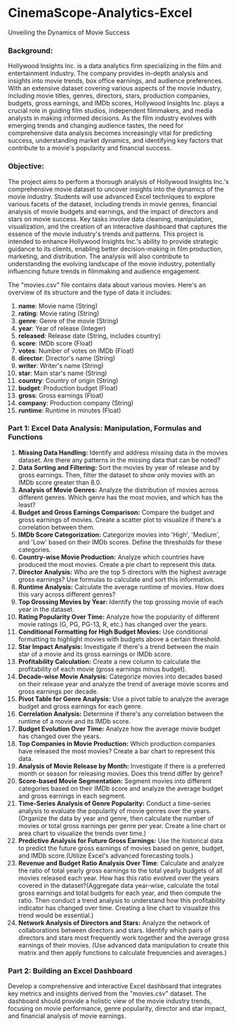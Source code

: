 # CinemaScope-Analytics-Excel
Unveiling the Dynamics of Movie Success

### **Background:**

Hollywood Insights Inc. is a data analytics firm specializing in the film and entertainment industry. The company provides in-depth analysis and insights into movie trends, box office earnings, and audience preferences. With an extensive dataset covering various aspects of the movie industry, including movie titles, genres, directors, stars, production companies, budgets, gross earnings, and IMDb scores, Hollywood Insights Inc. plays a crucial role in guiding film studios, independent filmmakers, and media analysts in making informed decisions. As the film industry evolves with emerging trends and changing audience tastes, the need for comprehensive data analysis becomes increasingly vital for predicting success, understanding market dynamics, and identifying key factors that contribute to a movie's popularity and financial success.

### **Objective:**

The project aims to perform a thorough analysis of Hollywood Insights Inc.'s comprehensive movie dataset to uncover insights into the dynamics of the movie industry. Students will use advanced Excel techniques to explore various facets of the dataset, including trends in movie genres, financial analysis of movie budgets and earnings, and the impact of directors and stars on movie success. Key tasks involve data cleaning, manipulation, visualization, and the creation of an interactive dashboard that captures the essence of the movie industry's trends and patterns. This project is intended to enhance Hollywood Insights Inc.'s ability to provide strategic guidance to its clients, enabling better decision-making in film production, marketing, and distribution. The analysis will also contribute to understanding the evolving landscape of the movie industry, potentially influencing future trends in filmmaking and audience engagement.

The "movies.csv" file contains data about various movies. Here's an overview of its structure and the type of data it includes:

1. **name**: Movie name (String)
2. **rating**: Movie rating (String)
3. **genre**: Genre of the movie (String)
4. **year**: Year of release (Integer)
5. **released**: Release date (String, includes country)
6. **score**: IMDb score (Float)
7. **votes**: Number of votes on IMDb (Float)
8. **director**: Director's name (String)
9. **writer**: Writer's name (String)
10. **star**: Main star's name (String)
11. **country**: Country of origin (String)
12. **budget**: Production budget (Float)
13. **gross**: Gross earnings (Float)
14. **company**: Production company (String)
15. **runtime**: Runtime in minutes (Float)

### **Part 1: Excel Data Analysis: Manipulation, Formulas and Functions**

1. **Missing Data Handling:** Identify and address missing data in the movies dataset. Are there any patterns in the missing data that can be noted?
2. **Data Sorting and Filtering:** Sort the movies by year of release and by gross earnings. Then, filter the dataset to show only movies with an IMDb score greater than 8.0.
3. **Analysis of Movie Genres:** Analyze the distribution of movies across different genres. Which genre has the most movies, and which has the least?
4. **Budget and Gross Earnings Comparison:** Compare the budget and gross earnings of movies. Create a scatter plot to visualize if there's a correlation between them.
5. **IMDb Score Categorization:** Categorize movies into 'High', 'Medium', and 'Low' based on their IMDb scores. Define the thresholds for these categories.
6. **Country-wise Movie Production:** Analyze which countries have produced the most movies. Create a pie chart to represent this data.
7. **Director Analysis:** Who are the top 5 directors with the highest average gross earnings? Use formulas to calculate and sort this information.
8. **Runtime Analysis:** Calculate the average runtime of movies. How does this vary across different genres?
9. **Top Grossing Movies by Year:** Identify the top grossing movie of each year in the dataset.
10. **Rating Popularity Over Time:** Analyze how the popularity of different movie ratings (G, PG, PG-13, R, etc.) has changed over the years.
11. **Conditional Formatting for High Budget Movies:** Use conditional formatting to highlight movies with budgets above a certain threshold.
12. **Star Impact Analysis:** Investigate if there's a trend between the main star of a movie and its gross earnings or IMDb score.
13. **Profitability Calculation:** Create a new column to calculate the profitability of each movie (gross earnings minus budget).
14. **Decade-wise Movie Analysis:** Categorize movies into decades based on their release year and analyze the trend of average movie scores and gross earnings per decade.
15. **Pivot Table for Genre Analysis:** Use a pivot table to analyze the average budget and gross earnings for each genre.
16. **Correlation Analysis:** Determine if there's any correlation between the runtime of a movie and its IMDb score.
17. **Budget Evolution Over Time:** Analyze how the average movie budget has changed over the years.
18. **Top Companies in Movie Production:** Which production companies have released the most movies? Create a bar chart to represent this data.
19. **Analysis of Movie Release by Month:** Investigate if there is a preferred month or season for releasing movies. Does this trend differ by genre?
20. **Score-based Movie Segmentation:** Segment movies into different categories based on their IMDb score and analyze the average budget and gross earnings in each segment.
21. **Time-Series Analysis of Genre Popularity:** Conduct a time-series analysis to evaluate the popularity of movie genres over the years. (Organize the data by year and genre, then calculate the number of movies or total gross earnings per genre per year. Create a line chart or area chart to visualize the trends over time.)
22. **Predictive Analysis for Future Gross Earnings:** Use the historical data to predict the future gross earnings of movies based on genre, budget, and IMDb score.(Utilize Excel's advanced forecasting tools.)
23. **Revenue and Budget Ratio Analysis Over Time**: Calculate and analyze the ratio of total yearly gross earnings to the total yearly budgets of all movies released each year. How has this ratio evolved over the years covered in the dataset?(Aggregate data year-wise, calculate the total gross earnings and total budgets for each year, and then compute the ratio. Then conduct a trend analysis to understand how this profitability indicator has changed over time. Creating a line chart to visualize this trend would be essential.)
24. **Network Analysis of Directors and Stars:** Analyze the network of collaborations between directors and stars. Identify which pairs of directors and stars most frequently work together and the average gross earnings of their movies. (Use advanced data manipulation to create this matrix and then apply functions to calculate frequencies and averages.)

### **Part 2: Building an Excel Dashboard**

Develop a comprehensive and interactive Excel dashboard that integrates key metrics and insights derived from the "movies.csv" dataset. The dashboard should provide a holistic view of the movie industry trends, focusing on movie performance, genre popularity, director and star impact, and financial analysis of movie earnings.
